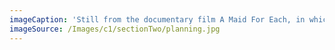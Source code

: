 ```yaml
---
imageCaption: 'Still from the documentary film A Maid For Each, in which Zain draws a map illustrating the recruitment network involved in bringing foreign domestic workers into the country.'
imageSource: /Images/c1/sectionTwo/planning.jpg
---
```

